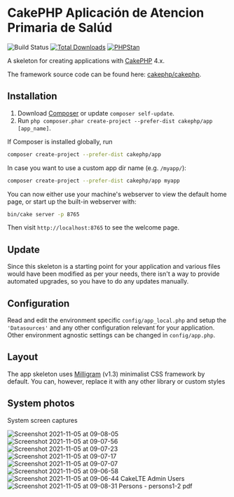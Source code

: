 # CakePHP Aplicación de Atencion Primaria de Salúd


![Build Status](https://github.com/cakephp/app/actions/workflows/ci.yml/badge.svg?branch=master)
[![Total Downloads](https://img.shields.io/packagist/dt/cakephp/app.svg?style=flat-square)](https://packagist.org/packages/cakephp/app)
[![PHPStan](https://img.shields.io/badge/PHPStan-level%207-brightgreen.svg?style=flat-square)](https://github.com/phpstan/phpstan)

A skeleton for creating applications with [CakePHP](https://cakephp.org) 4.x.

The framework source code can be found here: [cakephp/cakephp](https://github.com/cakephp/cakephp).

## Installation

1. Download [Composer](https://getcomposer.org/doc/00-intro.md) or update `composer self-update`.
2. Run `php composer.phar create-project --prefer-dist cakephp/app [app_name]`.

If Composer is installed globally, run

```bash
composer create-project --prefer-dist cakephp/app
```

In case you want to use a custom app dir name (e.g. `/myapp/`):

```bash
composer create-project --prefer-dist cakephp/app myapp
```

You can now either use your machine's webserver to view the default home page, or start
up the built-in webserver with:

```bash
bin/cake server -p 8765
```

Then visit `http://localhost:8765` to see the welcome page.

## Update

Since this skeleton is a starting point for your application and various files
would have been modified as per your needs, there isn't a way to provide
automated upgrades, so you have to do any updates manually.

## Configuration

Read and edit the environment specific `config/app_local.php` and setup the 
`'Datasources'` and any other configuration relevant for your application.
Other environment agnostic settings can be changed in `config/app.php`.

## Layout

The app skeleton uses [Milligram](https://milligram.io/) (v1.3) minimalist CSS
framework by default. You can, however, replace it with any other library or
custom styles

## System photos
System screen captures


![Screenshot 2021-11-05 at 09-08-05 ](https://user-images.githubusercontent.com/67332538/140515452-55a05749-956e-4b23-af73-d1714499d9f6.png)
![Screenshot 2021-11-05 at 09-07-56 ](https://user-images.githubusercontent.com/67332538/140515454-467f411d-4e0f-4b0b-93bf-f3076cbf1236.png)
![Screenshot 2021-11-05 at 09-07-23 ](https://user-images.githubusercontent.com/67332538/140515455-1fd5c20d-e978-4fc6-9f7a-4960406e0aa3.png)
![Screenshot 2021-11-05 at 09-07-17 ](https://user-images.githubusercontent.com/67332538/140515458-2673cd0d-99e9-4fb4-8e33-4765b1856715.png)
![Screenshot 2021-11-05 at 09-07-07 ](https://user-images.githubusercontent.com/67332538/140515459-c39970a6-e115-460a-a1fa-1d5c546a53de.png)
![Screenshot 2021-11-05 at 09-06-58 ](https://user-images.githubusercontent.com/67332538/140515461-686a6be1-1156-4192-bbf4-eadf9d2711d9.png)
![Screenshot 2021-11-05 at 09-06-44 CakeLTE Admin Users](https://user-images.githubusercontent.com/67332538/140515465-fb688593-280a-46bc-a451-b19c08131043.png)
![Screenshot 2021-11-05 at 09-08-31 Persons - persons1-2 pdf](https://user-images.githubusercontent.com/67332538/140515448-ae6591be-ecb9-4c7c-82a1-3ace06d99a5e.png)

